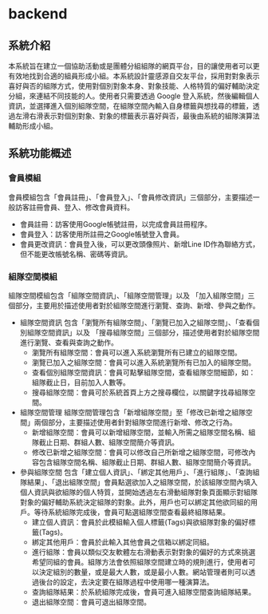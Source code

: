 # backend
## 系統介紹
本系統旨在建立一個協助活動或是團體分組組隊的網頁平台，目的讓使用者可以更有效地找到合適的組員形成小組。本系統設計靈感源自交友平台，採用對對象表示喜好與否的組隊方式，使用對個別對象本身、對象技能、人格特質的偏好輔助決定分組，來連結不同技能的人。使用者只需要透過 Google 登入系統，然後編輯個人資訊，並選擇進入個別組隊空間，在組隊空間內輸入自身標籤與想找尋的標籤，透過左滑右滑表示對個別對象、對象的標籤表示喜好與否，最後由系統的組隊演算法輔助形成小組。

## 系統功能概述
### 會員模組
會員模組包含「會員註冊」、「會員登入」、「會員修改資訊」三個部分，主要描述一般訪客註冊會員、登入、修改會員資料。
- 會員註冊：訪客使用Google帳號註冊，以完成會員註冊程序。
- 會員登入：訪客使用所註冊之Google帳號登入會員。
- 會員更改資訊：會員登入後，可以更改頭像照片、新增Line ID作為聯絡方式，但不能更改帳號名稱、密碼等資訊。
### 組隊空間模組
組隊空間模組包含「組隊空間資訊」、「組隊空間管理」以及 「加入組隊空間」三個部分，主要用於描述使用者對於組隊空間進行瀏覽、查詢、新增、參與之動作。 
- 組隊空間資訊
包含「瀏覽所有組隊空間」、「瀏覽已加入之組隊空間」、「查看個別組隊空間資訊」以及 「搜尋組隊空間」三個部分，描述使用者對於組隊空間進行瀏覽、查看與查詢之動作。
    - 瀏覽所有組隊空間：會員可以進入系統瀏覽所有已建立的組隊空間。
    - 瀏覽已加入之組隊空間：會員可以進入系統瀏覽所有已加入的組隊空間。
    - 查看個別組隊空間資訊：會員可點擊組隊空間，查看組隊空間細節，如：組隊截止日，目前加入人數等。
    - 搜尋組隊空間：會員可於系統首頁上方之搜尋欄位，以關鍵字找尋組隊空間。
- 組隊空間管理
組隊空間管理包含「新增組隊空間」至「修改已新增之組隊空間」兩個部分，主要描述使用者針對組隊空間進行新增、修改之行為。
    - 新增組隊空間：會員可以新增組隊空間，並輸入所需之組隊空間名稱、組隊截止日期、群組人數、組隊空間簡介等資訊。
    - 修改已新增之組隊空間：會員可以修改自己所新增之組隊空間，可修改內容包含組隊空間名稱、組隊截止日期、群組人數、組隊空間簡介等資訊。
- 參與組隊空間
包含「建立個人資訊」、「綁定其他用戶」、「進行組隊」、「查詢組隊結果」、「退出組隊空間」會員點選欲加入之組隊空間，於該組隊空間內填入個人資訊與欲組隊的個人特質，並開始透過左右滑動組隊對象頁面顯示對組隊對象的偏好輔助系統決定組隊的對象。此外，用戶也可以綁定其他欲同組的用戶。等待系統組隊完成後，會員可點選組隊空間查看最終組隊結果。
    - 建立個人資訊：會員於此模組輸入個人標籤(Tags)與欲組隊對象的偏好標籤(Tags)。
    - 綁定其他用戶：會員於此輸入其他會員之信箱以綁定同組。
    - 進行組隊：會員以類似交友軟體左右滑動表示對對象的偏好的方式來挑選希望同組的會員。組隊方法會依照組隊空間建立時的規則進行，使用者可以決定組別的數量，或是最大人數，或是最小人數。網站管理者則可以透過後台的設定，去決定要在組隊過程中使用哪一種演算法。
    - 查詢組隊結果：於系統組隊完成後，會員可進入組隊空間查詢組隊結果。
    - 退出組隊空間：會員可退出組隊空間。



